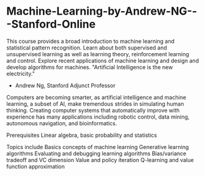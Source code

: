 # Machine-Learning-by-Andrew-NG---Stanford-Online
This course provides a broad introduction to machine learning and statistical pattern recognition. Learn about both supervised and unsupervised learning as well as learning theory, reinforcement learning and control. Explore recent applications of machine learning and design and develop algorithms for machines.
"Artificial Intelligence is the new electricity."

- Andrew Ng, Stanford Adjunct Professor 

Computers are becoming smarter, as artificial intelligence and machine learning, a subset of AI, make tremendous strides in simulating human thinking. Creating computer systems that automatically improve with experience has many applications including robotic control, data mining, autonomous navigation, and bioinformatics.

Prerequisites
Linear algebra, basic probability and statistics

Topics include
Basics concepts of machine learning
Generative learning algorithms
Evaluating and debugging learning algorithms
Bias/variance tradeoff and VC dimension
Value and policy iteration
Q-learning and value function approximation

